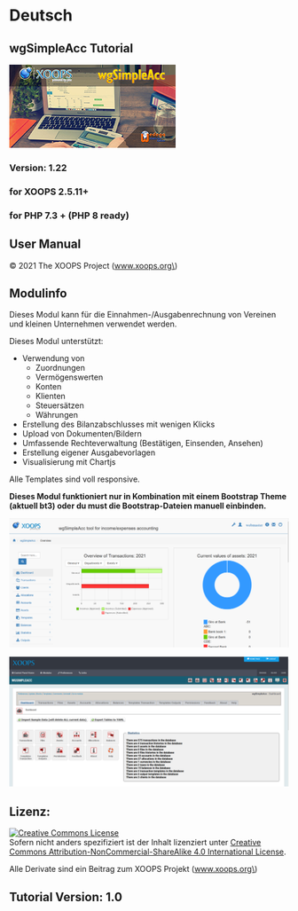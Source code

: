 # Deutsch

## wgSimpleAcc Tutorial

![wgSimpleAcc](../.gitbook/assets/wgsimpleacc.jpg)

### Version: 1.22

### for XOOPS 2.5.11+

### for PHP 7.3 + \(PHP 8 ready\)

## User Manual

© 2021 The XOOPS Project \(www.xoops.org\)

## Modulinfo

Dieses Modul kann für die Einnahmen-/Ausgabenrechnung von Vereinen und kleinen Unternehmen verwendet werden.

Dieses Modul unterstützt:

* Verwendung von
  * Zuordnungen
  * Vermögenswerten
  * Konten
  * Klienten
  * Steuersätzen
  * Währungen
* Erstellung des Bilanzabschlusses mit wenigen Klicks
* Upload von Dokumenten/Bildern
* Umfassende Rechteverwaltung \(Bestätigen, Einsenden, Ansehen\)
* Erstellung eigener Ausgabevorlagen
* Visualisierung mit Chartjs

Alle Templates sind voll responsive.

**Dieses Modul funktioniert nur in Kombination mit einem Bootstrap Theme \(aktuell bt3\) oder du must die Bootstrap-Dateien manuell einbinden.**

![Dashboard Benutzerseite](../.gitbook/assets/dashboard.png)

![Dashboard Adminseite](../.gitbook/assets/admin_dashboard.png)

## Lizenz:

[![Creative Commons License](https://i.creativecommons.org/l/by-nc-sa/4.0/88x31.png)](http://creativecommons.org/licenses/by-nc-sa/4.0/)  
Sofern nicht anders spezifiziert ist der Inhalt lizenziert unter [Creative Commons Attribution-NonCommercial-ShareAlike 4.0 International License](http://creativecommons.org/licenses/by-nc-sa/4.0/).

Alle Derivate sind ein Beitrag zum XOOPS Projekt \(www.xoops.org\)

## Tutorial Version: 1.0

